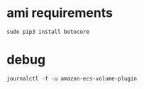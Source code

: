 # ami requirements

```
sudo pip3 install botocore
```

# debug

```
journalctl -f -u amazon-ecs-volume-plugin
```

